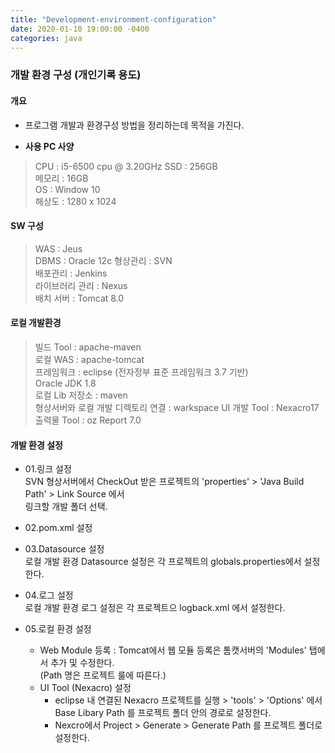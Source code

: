 ```yaml
---
title: "Development-environment-configuration"
date: 2020-01-10 19:00:00 -0400
categories: java
---
```


### 개발 환경 구성 (개인기록 용도)

#### 개요
* 프로그램 개발과 환경구성 방법을 정리하는데 목적을 가진다.

* **사용 PC 사양**  
> CPU    : i5-6500 cpu @ 3.20GHz 
> SSD    : 256GB   
> 메모리  : 16GB  
> OS     : Window 10  
> 해상도 : 1280 x 1024

#### SW 구성
> WAS            : Jeus   
> DBMS           : Oracle 12c 
> 형상관리        : SVN  
> 배포관리        : Jenkins  
> 라이브러리 관리 : Nexus  
> 배치 서버       : Tomcat 8.0  

#### 로컬 개발환경 
> 빌드 Tool      : apache-maven  
> 로컬 WAS       : apache-tomcat  
> 프레임워크      : eclipse (전자정부 표준 프레임워크 3.7 기반)  
> Oracle JDK 1.8  
> 로컬 Lib 저장소 : maven  
> 형상서버와 로컬 개발 디렉토리 연결 : warkspace 
> UI 개발 Tool   : Nexacro17  
> 출력물 Tool    : oz Report 7.0

#### 개발 환경 설정  
* 01.링크 설정  
SVN 형상서버에서 CheckOut 받은 프로젝트의 'properties' > 'Java Build Path' > Link Source 에서    
링크할 개발 폴더 선택.

* 02.pom.xml 설정 

* 03.Datasource 설정  
로컬 개발 환경 Datasource 설정은 각 프로젝트의 globals.properties에서 설정한다.  

* 04.로그 설정  
로컬 개발 환경 로그 설정은 각 프로젝트으 logback.xml 에서 설정한다. 
  
* 05.로컬 환경 설정  
  - Web Module 등록 : Tomcat에서 웹 모듈 등록은 톰캣서버의 'Modules' 탭에서 추가 및 수정한다.  
(Path 명은 프로젝트 룰에 따른다.)    
   - UI Tool (Nexacro) 설정  
     + eclipse 내 연결된 Nexacro 프로젝트를 실행 > 'tools' > 'Options' 에서 Base Libary Path 를 프로젝트 폴더 안의 경로로 설정한다.   
     + Nexcro에서 Project > Generate > Generate Path 를 프로젝트 폴더로 설정한다.  

